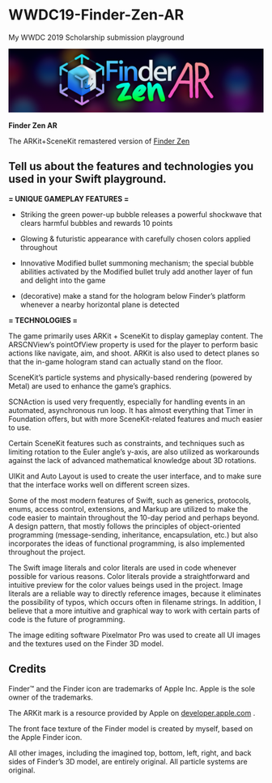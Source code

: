 # WWDC19-Finder-Zen-AR
My WWDC 2019 Scholarship submission playground

![image banner](banner.png)

**Finder Zen AR**

The ARKit+SceneKit remastered version of [Finder Zen](https://www.github.com/vince14genius/finder-zen/)

## Tell us about the features and technologies you used in your Swift playground. 

**= UNIQUE GAMEPLAY FEATURES =**

- Striking the green power-up bubble releases a powerful shockwave that clears harmful bubbles and rewards 10 points

- Glowing & futuristic appearance with carefully chosen colors applied throughout

- Innovative Modified bullet summoning mechanism; the special bubble abilities activated by the Modified bullet truly add another layer of fun and delight into the game

- (decorative) make a stand for the hologram below Finder’s platform whenever a nearby horizontal plane is detected

**= TECHNOLOGIES =**

The game primarily uses ARKit + SceneKit to display gameplay content. The ARSCNView’s pointOfView property is used for the player to perform basic actions like navigate, aim, and shoot. ARKit is also used to detect planes so that the in-game hologram stand can actually stand on the floor. 

SceneKit’s particle systems and physically-based rendering (powered by Metal) are used to enhance the game’s graphics. 

SCNAction is used very frequently, especially for handling events in an automated, asynchronous run loop. It has almost everything that Timer in Foundation offers, but with more SceneKit-related features and much easier to use. 

Certain SceneKit features such as constraints, and techniques such as limiting rotation to the Euler angle’s y-axis, are also utilized as workarounds against the lack of advanced mathematical knowledge about 3D rotations. 

UIKit and Auto Layout is used to create the user interface, and to make sure that the interface works well on different screen sizes. 

Some of the most modern features of Swift, such as generics, protocols, enums, access control, extensions, and Markup are utilized to make the code easier to maintain throughout the 10-day period and perhaps beyond. A design pattern, that mostly follows the principles of object-oriented programming (message-sending, inheritance, encapsulation, etc.) but also incorporates the ideas of functional programming, is also implemented throughout the project. 

The Swift image literals and color literals are used in code whenever possible for various reasons. Color literals provide a straightforward and intuitive preview for the color values beings used in the project. Image literals are a reliable way to directly reference images, because it eliminates the possibility of typos, which occurs often in filename strings. In addition, I believe that a more intuitive and graphical way to work with certain parts of code is the future of programming. 

The image editing software Pixelmator Pro was used to create all UI images and the textures used on the Finder 3D model.

## Credits

Finder™ and the Finder icon are trademarks of Apple Inc. Apple is the sole owner of the trademarks. 

The ARKit mark is a resource provided by Apple on [developer.apple.com](https://developer.apple.com) .

The front face texture of the Finder model is created by myself, based on the Apple Finder icon.

All other images, including the imagined top, bottom, left, right, and back sides of Finder’s 3D model, are entirely original. All particle systems are original. 
